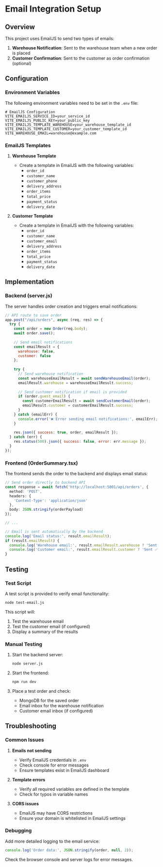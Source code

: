 # Email Integration Setup

## Overview
This project uses EmailJS to send two types of emails:
1. **Warehouse Notification**: Sent to the warehouse team when a new order is placed
2. **Customer Confirmation**: Sent to the customer as order confirmation (optional)

## Configuration

### Environment Variables
The following environment variables need to be set in the `.env` file:

```
# EmailJS Configuration
VITE_EMAILJS_SERVICE_ID=your_service_id
VITE_EMAILJS_PUBLIC_KEY=your_public_key
VITE_EMAILJS_TEMPLATE_WAREHOUSE=your_warehouse_template_id
VITE_EMAILJS_TEMPLATE_CUSTOMER=your_customer_template_id
VITE_WAREHOUSE_EMAIL=warehouse@example.com
```

### EmailJS Templates

1. **Warehouse Template**
   - Create a template in EmailJS with the following variables:
     - `order_id`
     - `customer_name`
     - `customer_phone`
     - `delivery_address`
     - `order_items`
     - `total_price`
     - `payment_status`
     - `delivery_date`

2. **Customer Template**
   - Create a template in EmailJS with the following variables:
     - `order_id`
     - `customer_name`
     - `customer_email`
     - `delivery_address`
     - `order_items`
     - `total_price`
     - `payment_status`
     - `delivery_date`

## Implementation

### Backend (server.js)
The server handles order creation and triggers email notifications:

```javascript
// API route to save order
app.post("/api/orders", async (req, res) => {
  try {
    const order = new Order(req.body);
    await order.save();
    
    // Send email notifications
    const emailResult = {
      warehouse: false,
      customer: false
    };
    
    try {
      // Send warehouse notification
      const warehouseEmailResult = await sendWarehouseEmail(order);
      emailResult.warehouse = warehouseEmailResult.success;
      
      // Send customer notification if email is provided
      if (order.guest_email) {
        const customerEmailResult = await sendCustomerEmail(order);
        emailResult.customer = customerEmailResult.success;
      }
    } catch (emailErr) {
      console.error('❌ Error sending email notifications:', emailErr);
    }
    
    res.json({ success: true, order, emailResult });
  } catch (err) {
    res.status(500).json({ success: false, error: err.message });
  }
});
```

### Frontend (OrderSummary.tsx)
The frontend sends the order to the backend and displays email status:

```typescript
// Send order directly to backend API
const response = await fetch('http://localhost:5001/api/orders', {
  method: 'POST',
  headers: {
    'Content-Type': 'application/json'
  },
  body: JSON.stringify(orderPayload)
});

// ...

// Email is sent automatically by the backend
console.log('Email status:', result.emailResult);
if (result.emailResult) {
  console.log('Warehouse email:', result.emailResult.warehouse ? 'Sent ✅' : 'Failed ❌');
  console.log('Customer email:', result.emailResult.customer ? 'Sent ✅' : 'Failed ❌');
}
```

## Testing

### Test Script
A test script is provided to verify email functionality:

```bash
node test-email.js
```

This script will:
1. Test the warehouse email
2. Test the customer email (if configured)
3. Display a summary of the results

### Manual Testing

1. Start the backend server:
   ```bash
   node server.js
   ```

2. Start the frontend:
   ```bash
   npm run dev
   ```

3. Place a test order and check:
   - MongoDB for the saved order
   - Email inbox for the warehouse notification
   - Customer email inbox (if configured)

## Troubleshooting

### Common Issues

1. **Emails not sending**
   - Verify EmailJS credentials in `.env`
   - Check console for error messages
   - Ensure templates exist in EmailJS dashboard

2. **Template errors**
   - Verify all required variables are defined in the template
   - Check for typos in variable names

3. **CORS issues**
   - EmailJS may have CORS restrictions
   - Ensure your domain is whitelisted in EmailJS settings

### Debugging

Add more detailed logging to the email service:

```typescript
console.log('Order data:', JSON.stringify(order, null, 2));
```

Check the browser console and server logs for error messages.